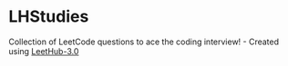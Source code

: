 # LHStudies
Collection of LeetCode questions to ace the coding interview! - Created using [LeetHub-3.0](https://github.com/raphaelheinz/LeetHub-3.0)
